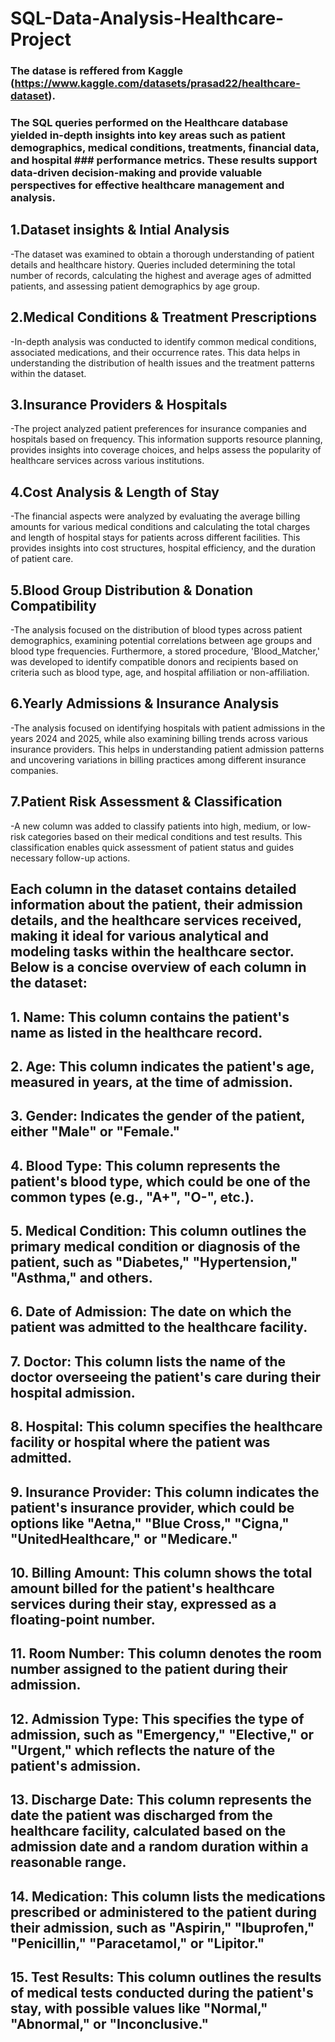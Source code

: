 # SQL-Data-Analysis-Healthcare-Project

### The datase is reffered from Kaggle (https://www.kaggle.com/datasets/prasad22/healthcare-dataset).
### The SQL queries performed on the Healthcare database yielded in-depth insights into key areas such as patient demographics, medical conditions, treatments, financial data, and hospital ### performance metrics. These results support data-driven decision-making and provide valuable perspectives for effective healthcare management and analysis.

## 1.Dataset insights & Intial Analysis
-The dataset was examined to obtain a thorough understanding of patient details and healthcare history. Queries included determining the total number of records, calculating the highest and average ages of admitted patients, and assessing patient demographics by age group.

## 2.Medical Conditions & Treatment Prescriptions
-In-depth analysis was conducted to identify common medical conditions, associated medications, and their occurrence rates. This data helps in understanding the distribution of health issues and the treatment patterns within the dataset.

## 3.Insurance Providers & Hospitals
-The project analyzed patient preferences for insurance companies and hospitals based on frequency. This information supports resource planning, provides insights into coverage choices, and helps assess the popularity of healthcare services across various institutions.

## 4.Cost Analysis & Length of Stay
-The financial aspects were analyzed by evaluating the average billing amounts for various medical conditions and calculating the total charges and length of hospital stays for patients across different facilities. This provides insights into cost structures, hospital efficiency, and the duration of patient care.

## 5.Blood Group Distribution & Donation Compatibility
-The analysis focused on the distribution of blood types across patient demographics, examining potential correlations between age groups and blood type frequencies. Furthermore, a stored procedure, 'Blood_Matcher,' was developed to identify compatible donors and recipients based on criteria such as blood type, age, and hospital affiliation or non-affiliation.

## 6.Yearly Admissions & Insurance Analysis
-The analysis focused on identifying hospitals with patient admissions in the years 2024 and 2025, while also examining billing trends across various insurance providers. This helps in understanding patient admission patterns and uncovering variations in billing practices among different insurance companies.

## 7.Patient Risk Assessment & Classification
-A new column was added to classify patients into high, medium, or low-risk categories based on their medical conditions and test results. This classification enables quick assessment of patient status and guides necessary follow-up actions.

## Each column in the dataset contains detailed information about the patient, their admission details, and the healthcare services received, making it ideal for various analytical and modeling tasks within the healthcare sector. Below is a concise overview of each column in the dataset:

## 1. Name: This column contains the patient's name as listed in the healthcare record.

## 2. Age: This column indicates the patient's age, measured in years, at the time of admission.

## 3. Gender: Indicates the gender of the patient, either "Male" or "Female."

## 4. Blood Type: This column represents the patient's blood type, which could be one of the common types (e.g., "A+", "O-", etc.).

## 5. Medical Condition: This column outlines the primary medical condition or diagnosis of the patient, such as "Diabetes," "Hypertension," "Asthma," and others.

## 6. Date of Admission: The date on which the patient was admitted to the healthcare facility.

## 7. Doctor: This column lists the name of the doctor overseeing the patient's care during their hospital admission.

## 8. Hospital: This column specifies the healthcare facility or hospital where the patient was admitted.

## 9. Insurance Provider: This column indicates the patient's insurance provider, which could be options like "Aetna," "Blue Cross," "Cigna," "UnitedHealthcare," or "Medicare."

## 10. Billing Amount: This column shows the total amount billed for the patient's healthcare services during their stay, expressed as a floating-point number.

## 11. Room Number: This column denotes the room number assigned to the patient during their admission.

## 12. Admission Type: This specifies the type of admission, such as "Emergency," "Elective," or "Urgent," which reflects the nature of the patient's admission.

## 13. Discharge Date: This column represents the date the patient was discharged from the healthcare facility, calculated based on the admission date and a random duration within a reasonable range.

## 14. Medication: This column lists the medications prescribed or administered to the patient during their admission, such as "Aspirin," "Ibuprofen," "Penicillin," "Paracetamol," or "Lipitor."

## 15. Test Results: This column outlines the results of medical tests conducted during the patient's stay, with possible values like "Normal," "Abnormal," or "Inconclusive."


